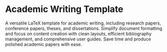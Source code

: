 # Academic Writing Template

A versatile LaTeX template for academic writing, including research papers, conference papers, theses, and dissertations. Simplify document formatting and focus on content creation with clean layouts, efficient bibliography management, and comprehensive user guides. Save time and produce polished academic papers with ease.
